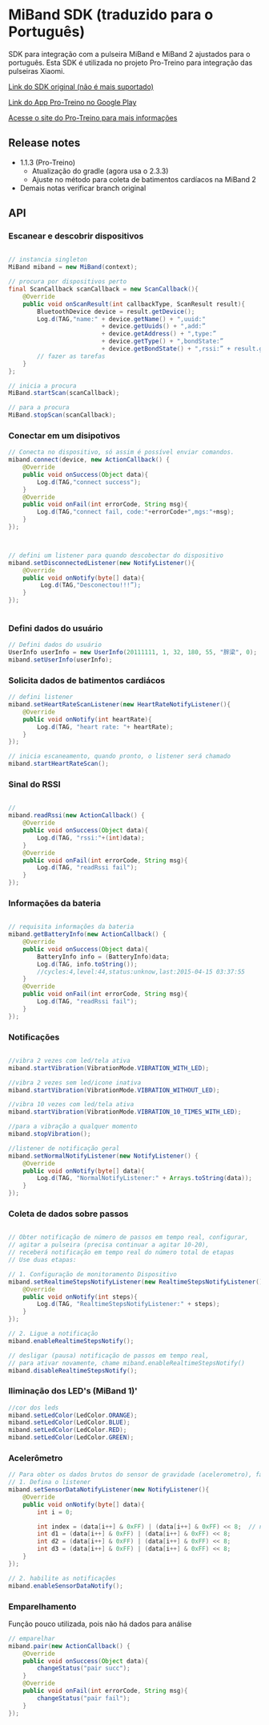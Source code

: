 # MiBand SDK (traduzido para o Português)



SDK para integração com a pulseira MiBand e MiBand 2 ajustados para o português. Esta SDK é utilizada no projeto Pro-Treino para integração das pulseiras Xiaomi.

[Link do SDK original (não é mais suportado)](https://github.com/pangliang/miband-sdk-android)

[Link do App Pro-Treino no Google Play](https://play.google.com/store/apps/details?id=com.startjob.pro_treino)

[Acesse o site do Pro-Treino para mais informações](https://www.pro-treino.com)

## Release notes

- 1.1.3 (Pro-Treino) 
    - Atualização do gradle (agora usa o 2.3.3)
    - Ajuste no método para coleta de batimentos cardíacos na MiBand 2
- Demais notas verificar branch original

## API

### Escanear e descobrir dispositivos

```java

// instancia singleton
MiBand miband = new MiBand(context);

// procura por dispositivos perto
final ScanCallback scanCallback = new ScanCallback(){
    @Override
    public void onScanResult(int callbackType, ScanResult result){
	    BluetoothDevice device = result.getDevice();
	    Log.d(TAG,"name:" + device.getName() + ",uuid:"
                    	  + device.getUuids() + ",add:”
                    	  + device.getAddress() + ",type:”
                    	  + device.getType() + ",bondState:”
                    	  + device.getBondState() + ",rssi:” + result.getRssi());
        // fazer as tarefas
    }
};

// inicia a procura
MiBand.startScan(scanCallback);

// para a procura
MiBand.stopScan(scanCallback);

```

### Conectar em um disipotivos

```java
// Conecta no dispositivo, só assim é possível enviar comandos.
miband.connect(device, new ActionCallback() {
    @Override
    public void onSuccess(Object data){
        Log.d(TAG,"connect success");
    }
    @Override
    public void onFail(int errorCode, String msg){
        Log.d(TAG,"connect fail, code:"+errorCode+",mgs:"+msg);
    }
});



// defini um listener para quando descobectar do dispositivo
miband.setDisconnectedListener(new NotifyListener(){
    @Override
    public void onNotify(byte[] data){
         Log.d(TAG,"Desconectou!!!”);
	}
});
		
```

### Defini dados do usuário

```java
// Defini dados do usuário
UserInfo userInfo = new UserInfo(20111111, 1, 32, 180, 55, "胖梁", 0);
miband.setUserInfo(userInfo);

```

### Solicita dados de batimentos cardiácos

```java
// defini listener
miband.setHeartRateScanListener(new HeartRateNotifyListener(){
    @Override
    public void onNotify(int heartRate){
        Log.d(TAG, "heart rate: "+ heartRate);
    }
});

// inicia escaneamento, quando pronto, o listener será chamado
miband.startHeartRateScan();

```

### Sinal do RSSI

```java

// 
miband.readRssi(new ActionCallback() {
    @Override
    public void onSuccess(Object data){
        Log.d(TAG, "rssi:"+(int)data);
    }
    @Override
    public void onFail(int errorCode, String msg){
        Log.d(TAG, "readRssi fail");
    }
});

```

### Informações da bateria

```java

// requisita informações da bateria
miband.getBatteryInfo(new ActionCallback() {	
    @Override
    public void onSuccess(Object data){
        BatteryInfo info = (BatteryInfo)data;
        Log.d(TAG, info.toString());
        //cycles:4,level:44,status:unknow,last:2015-04-15 03:37:55
    }
    @Override
    public void onFail(int errorCode, String msg){
        Log.d(TAG, "readRssi fail");
    }
});

```

### Notificações

```java

//vibra 2 vezes com led/tela ativa
miband.startVibration(VibrationMode.VIBRATION_WITH_LED);

//vibra 2 vezes sem led/icone inativa
miband.startVibration(VibrationMode.VIBRATION_WITHOUT_LED);

//vibra 10 vezes com led/tela ativa
miband.startVibration(VibrationMode.VIBRATION_10_TIMES_WITH_LED);

//para a vibração a qualquer momento
miband.stopVibration();

//listener de notificação geral
miband.setNormalNotifyListener(new NotifyListener() {
    @Override
    public void onNotify(byte[] data){
        Log.d(TAG, "NormalNotifyListener:" + Arrays.toString(data));
    }
});

```

### Coleta de dados sobre passos

```java

// Obter notificação de número de passos em tempo real, configurar, 
// agitar a pulseira (precisa continuar a agitar 10-20),
// receberá notificação em tempo real do número total de etapas 
// Use duas etapas: 

// 1. Configuração de monitoramento Dispositivo
miband.setRealtimeStepsNotifyListener(new RealtimeStepsNotifyListener() {	
    @Override
    public void onNotify(int steps){
        Log.d(TAG, "RealtimeStepsNotifyListener:" + steps);
    }
});

// 2. Ligue a notificação 
miband.enableRealtimeStepsNotify();

// desligar (pausa) notificação de passos em tempo real, 
// para ativar novamente, chame miband.enableRealtimeStepsNotify() 
miband.disableRealtimeStepsNotify();

```

### Iliminação dos LED's (MiBand 1)'

```java
//cor dos leds
miband.setLedColor(LedColor.ORANGE);
miband.setLedColor(LedColor.BLUE);
miband.setLedColor(LedColor.RED);
miband.setLedColor(LedColor.GREEN);
```

### Acelerômetro

```java
// Para obter os dados brutos do sensor de gravidade (acelerometro), faça em dois passos 
// 1. Defina o listener
miband.setSensorDataNotifyListener(new NotifyListener(){
    @Override
    public void onNotify(byte[] data){
        int i = 0;

        int index = (data[i++] & 0xFF) | (data[i++] & 0xFF) << 8;  // número
        int d1 = (data[i++] & 0xFF) | (data[i++] & 0xFF) << 8;    
        int d2 = (data[i++] & 0xFF) | (data[i++] & 0xFF) << 8;
        int d3 = (data[i++] & 0xFF) | (data[i++] & 0xFF) << 8;
    }
});

// 2. habilite as notificações
miband.enableSensorDataNotify();

```

### Emparelhamento
    
Função pouco utilizada, pois não há dados para análise

```java
// emparelhar
miband.pair(new ActionCallback() {
    @Override
    public void onSuccess(Object data){
        changeStatus("pair succ");
    }
    @Override
    public void onFail(int errorCode, String msg){
        changeStatus("pair fail");
    }
});

```
